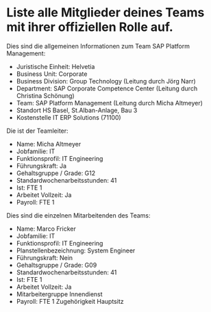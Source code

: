 # Liste alle Mitglieder deines Teams mit ihrer offiziellen Rolle auf.

Dies sind die allgemeinen Informationen zum Team SAP Platform Management:
- Juristische Einheit:	Helvetia 
- Business Unit:	Corporate
- Business Division:	Group Technology (Leitung durch Jörg Narr)
- Department:	SAP Corporate Competence Center (Leitung durch Christina Schönung)
- Team:	SAP Platform Management (Leitung durch Micha Altmeyer)
- Standort	HS Basel, St.Alban-Anlage, Bau 3 
- Kostenstelle	IT ERP Solutions (71100)

Die ist der Teamleiter:

- Name: Micha Altmeyer
- Jobfamilie:	IT
- Funktionsprofil:	IT Engineering
- Führungskraft:	Ja
- Gehaltsgruppe / Grade:	G12
- Standardwochenarbeitsstunden:	41
- Ist: FTE	1
- Arbeitet Vollzeit:	Ja
- Payroll: FTE	1

Dies sind die einzelnen Mitarbeitenden des Teams:

- Name: Marco Fricker
- Jobfamilie:	IT
- Funktionsprofil:	IT Engineering
- Planstellenbezeichnung:	System Engineer
- Führungskraft:	Nein
- Gehaltsgruppe / Grade:	G09
- Standardwochenarbeitsstunden:	41
- Ist: FTE	1
- Arbeitet Vollzeit:	Ja
- Mitarbeitergruppe	Innendienst
- Payroll: FTE	1
Zugehörigkeit	Hauptsitz
